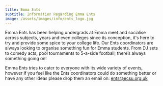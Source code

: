 ```yaml
---
title: Emma Ents
subtitle: Information Regarding Emma Ents
image: /assets/images/info/ents_logo.jpg
---
```

Emma Ents has been helping undergrads at Emma meet and socialise across subjects, years and even colleges since its conception, it's here to try and provide some spice to your college life. Our Ents coordinators are always looking to organise something fun for Emma students. From DJ sets to comedy acts, pool tournaments to 5-a-side football; there’s always something going on!

Emma Ents tries to cater to everyone with its wide variety of events, however if you feel like the Ents coordinators could do something better or have any other ideas please drop them an email on: ents@ecsu.org.uk
